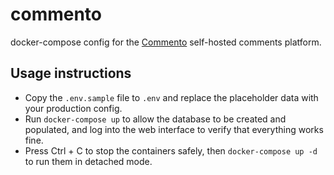 # commento

docker-compose config for the [Commento](https://commento.io) self-hosted comments platform.

## Usage instructions

- Copy the `.env.sample` file to `.env` and replace the placeholder data with your production config.
- Run `docker-compose up` to allow the database to be created and populated, and log into the web interface to verify that everything works fine.
- Press Ctrl + C to stop the containers safely, then `docker-compose up -d` to run them in detached mode.
